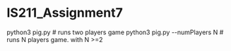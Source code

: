 # IS211_Assignment7
python3 pig.py # runs two players game
python3 pig.py --numPlayers N # runs N players game. with N >=2
